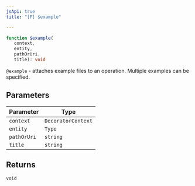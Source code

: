 ```yaml
---
jsApi: true
title: "[F] $example"

---
```

```ts
function $example(
   context, 
   entity, 
   pathOrUri, 
   title): void
```

`@example` - attaches example files to an operation. Multiple examples can be specified.

## Parameters

| Parameter | Type |
| ------ | ------ |
| `context` | `DecoratorContext` |
| `entity` | `Type` |
| `pathOrUri` | `string` |
| `title` | `string` |

## Returns

`void`
